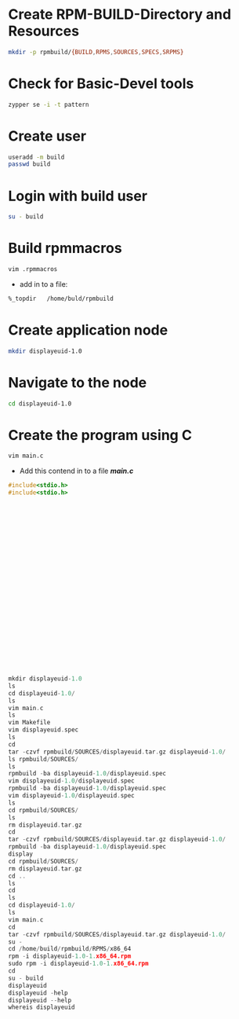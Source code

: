 # 
# Create RPM-BUILD-Directory and Resources
```bash
mkdir -p rpmbuild/{BUILD,RPMS,SOURCES,SPECS,SRPMS}
```
# Check for Basic-Devel tools
```bash
zypper se -i -t pattern
```
# Create user
```bash
useradd -m build
passwd build
```
# Login with build user
```bash
su - build
```

# Build rpmmacros
```bash
vim .rpmmacros
```
- add in to a file:
```bash
%_topdir   /home/buld/rpmbuild
```
# Create application node
```bash
mkdir displayeuid-1.0
```
# Navigate to the node
```bash
cd displayeuid-1.0
```
# Create the program using C 
```bash
vim main.c
```
- Add this contend in to a file ***main.c***
```C
#include<stdio.h>
#include<stdio.h>


























mkdir displayeuid-1.0
ls
cd displayeuid-1.0/
ls
vim main.c
ls
vim Makefile
vim displayeuid.spec
ls
cd
tar -czvf rpmbuild/SOURCES/displayeuid.tar.gz displayeuid-1.0/
ls rpmbuild/SOURCES/
ls
rpmbuild -ba displayeuid-1.0/displayeuid.spec 
vim displayeuid-1.0/displayeuid.spec 
rpmbuild -ba displayeuid-1.0/displayeuid.spec 
vim displayeuid-1.0/displayeuid.spec 
ls
cd rpmbuild/SOURCES/
ls
rm displayeuid.tar.gz
cd
tar -czvf rpmbuild/SOURCES/displayeuid.tar.gz displayeuid-1.0/
rpmbuild -ba displayeuid-1.0/displayeuid.spec 
display
cd rpmbuild/SOURCES/
rm displayeuid.tar.gz
cd ..
ls
cd
ls
cd displayeuid-1.0/
ls
vim main.c 
cd
tar -czvf rpmbuild/SOURCES/displayeuid.tar.gz displayeuid-1.0/
su -
cd /home/build/rpmbuild/RPMS/x86_64
rpm -i displayeuid-1.0-1.x86_64.rpm 
sudo rpm -i displayeuid-1.0-1.x86_64.rpm 
cd
su - build 
displayeuid 
displayeuid -help
displayeuid --help
whereis displayeuid
